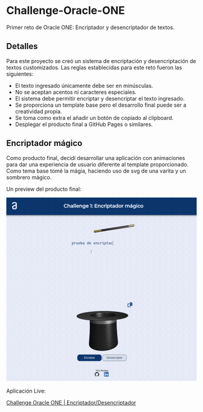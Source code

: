 # Challenge-Oracle-ONE

Primer reto de Oracle ONE: Encriptador y desencriptador de textos.

## **Detalles**

Para este proyecto se creó un sistema de encriptación y desencriptación de textos customizados. Las reglas establecidas para este reto fueron las siguientes:

* El texto ingresado únicamente debe ser en minúsculas.
* No se aceptan acentos ni caracteres especiales.
* El sistema debe permitir encriptar y desencriptar el texto ingresado.
* Se proporciona un template base pero el desarrollo final puede ser a creatividad propia.
* Se toma como extra el añadir un botón de copiado al clipboard.
* Desplegar el producto final a GitHub Pages o similares.

## Encriptador mágico

Como producto final, decidí desarrollar una aplicación con animaciones para dar una experiencia de usuario diferente al template proporcionado. Como tema base tomé la mágia, haciendo uso de svg de una varita y un sombrero mágico.

Un preview del producto final:

![1685950030989](image/README/1685950030989.png)

Aplicación Live:

[Challenge Oracle ONE | Encriptador/Desencriptador](https://IvanAbadJC.github.io/Challenge-Oracle-ONE/index.html)

